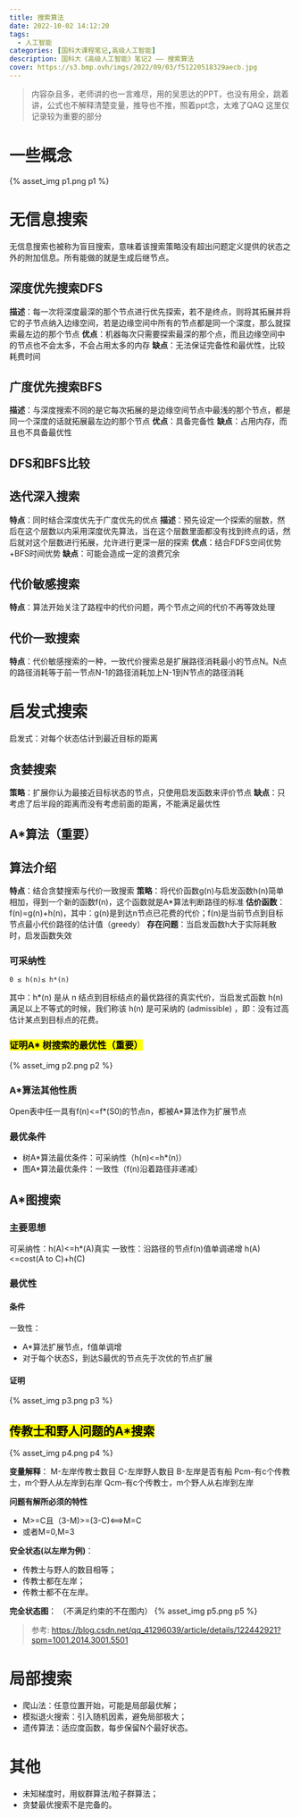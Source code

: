 ```yaml
---
title: 搜索算法
date: 2022-10-02 14:12:20
tags: 
  - 人工智能
categories: [国科大课程笔记,高级人工智能]
description: 国科大《高级人工智能》笔记2 —— 搜索算法
cover: https://s3.bmp.ovh/imgs/2022/09/03/f51220518329aecb.jpg
---
```

> 内容杂且多，老师讲的也一言难尽，用的吴恩达的PPT，也没有用全，跳着讲，公式也不解释清楚变量，推导也不推，照着ppt念，太难了QAQ
> 这里仅记录较为重要的部分

# 一些概念
{% asset_img p1.png p1 %} 

# 无信息搜索
无信息搜索也被称为盲目搜索，意味着该搜索策略没有超出问题定义提供的状态之外的附加信息。所有能做的就是生成后继节点。
## 深度优先搜索DFS
**描述**：每一次将深度最深的那个节点进行优先探索，若不是终点，则将其拓展并将它的子节点纳入边缘空间，若是边缘空间中所有的节点都是同一个深度，那么就探索最左边的那个节点
**优点**：机器每次只需要探索最深的那个点，而且边缘空间中的节点也不会太多，不会占用太多的内存
**缺点**：无法保证完备性和最优性，比较耗费时间

## 广度优先搜索BFS
**描述**：与深度搜索不同的是它每次拓展的是边缘空间节点中最浅的那个节点，都是同一个深度的话就拓展最左边的那个节点
**优点**：具备完备性
**缺点**：占用内存，而且也不具备最优性


## DFS和BFS比较

## 迭代深入搜索
**特点**：同时结合深度优先于广度优先的优点
**描述**：预先设定一个探索的层数，然后在这个层数以内采用深度优先算法，当在这个层数里面都没有找到终点的话，然后就对这个层数进行拓展，允许进行更深一层的探索
**优点**：结合FDFS空间优势+BFS时间优势
**缺点**：可能会造成一定的浪费冗余

## 代价敏感搜索
**特点**：算法开始关注了路程中的代价问题，两个节点之间的代价不再等效处理

## 代价一致搜索
**特点**：代价敏感搜索的一种，一致代价搜索总是扩展路径消耗最小的节点N。N点的路径消耗等于前一节点N-1的路径消耗加上N-1到N节点的路径消耗

# 启发式搜索
启发式：对每个状态估计到最近目标的距离
## 贪婪搜索
**策略**：扩展你认为最接近目标状态的节点，只使用启发函数来评价节点
**缺点**：只考虑了后半段的距离而没有考虑前面的距离，不能满足最优性

## A*算法（重要）
## 算法介绍
**特点**：结合贪婪搜索与代价一致搜索
**策略**：将代价函数g(n)与启发函数h(n)简单相加，得到一个新的函数f(n)，这个函数就是A*算法判断路径的标准
**估价函数**：f(n)=g(n)+h(n)，其中：g(n)是到达n节点已花费的代价；f(n)是当前节点到目标节点最小代价路径的估计值（greedy）
**存在问题**：当启发函数h大于实际耗散时，启发函数失效

### 可采纳性
```
0 ≤ h(n)≤ h*(n)
```
其中：h*(n) 是从 n 结点到目标结点的最优路径的真实代价，当启发式函数 h(n) 满足以上不等式的时候，我们称该 h(n) 是可采纳的 (admissible) ，即：没有过高估计某点到目标点的花费。

### <mark>证明A\* 树搜索的最优性（重要）</mark>
{% asset_img p2.png p2 %} 

### A*算法其他性质
Open表中任一具有f(n)<=f*(S0)的节点n，都被A*算法作为扩展节点

### 最优条件
- 树A\*算法最优条件：可采纳性（h(n)<=h\*(n)）
- 图A*算法最优条件：一致性（f(n)沿着路径非递减）

## A*图搜索
### 主要思想
可采纳性：h(A)<=h*(A)真实
一致性：沿路径的节点f(n)值单调递增   h(A)<=cost(A to C)+h(C)
### 最优性
#### 条件
一致性：
- A*算法扩展节点，f值单调增
- 对于每个状态S，到达S最优的节点先于次优的节点扩展

#### 证明
{% asset_img p3.png p3 %} 

## <mark>传教士和野人问题的A*搜索</mark>
{% asset_img p4.png p4 %}

**变量解释**：
M-左岸传教士数目
C-左岸野人数目
B-左岸是否有船
Pcm-有c个传教士，m个野人从左岸到右岸
Qcm-有c个传教士，m个野人从右岸到左岸

**问题有解所必须的特性**
- M>=C且（3-M)>=(3-C)<==>M=C
- 或者M=0,M=3

**安全状态(以左岸为例)**：
- 传教士与野人的数目相等；
- 传教士都在左岸；
- 传教士都不在左岸。

**完全状态图**：
（不满足约束的不在图内）
{% asset_img p5.png p5 %}

> 参考: https://blog.csdn.net/qq_41296039/article/details/122442921?spm=1001.2014.3001.5501

# 局部搜索
- 爬山法：任意位置开始，可能是局部最优解；
- 模拟退火搜索：引入随机因素，避免局部极大；
- 遗传算法：适应度函数，每步保留N个最好状态。

# 其他
- 未知梯度时，用蚁群算法/粒子群算法；
- 贪婪最优搜索不是完备的。

